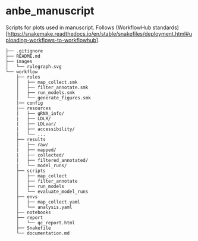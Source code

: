 # anbe_manuscript
Scripts for plots used in manuscript. Follows (WorkflowHub standards)[https://snakemake.readthedocs.io/en/stable/snakefiles/deployment.html#uploading-workflows-to-workflowhub].
```
├── .gitignore
├── README.md
├── images
│   └── rulegraph.svg
└── workflow
    ├── rules
    │   ├── map_collect.smk
    │   ├── filter_annotate.smk
    │   ├── run_models.smk
    │   └── generate_figures.smk
    |── config
    |── resources
    |   ├── gRNA_info/
    |   ├── LDLR/
    |   ├── LDLvar/
    |   ├── accessibility/
    |   └── ...
    ├── results
    │   ├── raw/
    |   ├── mapped/
    |   ├── collected/
    |   ├── filtered_annotated/
    |   └── model_runs/
    ├── scripts
    │   ├── map_collect
    │   ├── filter_annotate
    │   ├── run_models
    │   └── evaluate_model_runs
    ├── envs
    │   ├── map_collect.yaml
    │   └── analysis.yaml
    ├── notebooks
    ├── report
    │   └── qc_report.html
    ├── Snakefile
    └── documentation.md

```
